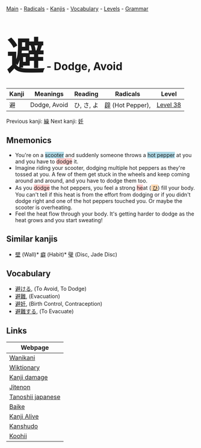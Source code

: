 <style> bigfont {font-size: 100px}</style>
[Main](../index.md) -
[Radicals](../radicals.md) -
[Kanjis](../kanjis.md) -
[Vocabulary](../vocabulary.md) -
[Levels](../levels.md) -
[Grammar](../grammar.md)
# <bigfont> 避</bigfont> - Dodge, Avoid 

| Kanji | Meanings | Reading | Radicals | Level |
| --- | --- | --- | --- | --- |
| 避 | Dodge, Avoid | ひ, さ, よ | [辟](../radicals/辟.md) (Hot Pepper),  | [Level 38](../levels/wk_level38.md) |

Previous kanji: [繰](繰.md) Next kanji: [妊](妊.md) 

## Mnemonics
 * You're on a <span style="background-color:#ADD8E6"> scooter</span> and suddenly someone throws a <span style="background-color:#ADD8E6"> hot pepper</span> at you and you have to <span style="background-color:#ffcccb"> dodge</span> it.
* Imagine riding your scooter, dodging multiple hot peppers as they're tossed at you. A few of them get stuck in the wheels and keep coming around and around, and you have to dodge them too.
* As you <span style="background-color:#ffcccb"> dodge</span> the hot peppers, you feel a strong <span style="background-color:#ffcccb"> he</span>at (<span style="background-color:#fed8b1"> [ひ](https://jisho.org/search/ひ)</span>) fill your body. You can't tell if this heat is from the effort from dodging or if you didn't dodge right and one of the hot peppers touched you. Or maybe the scooter is overheating.
* Feel the heat flow through your body. It's getting harder to dodge as the heat grows and you start sweating!


## Similar kanjis
 * [壁](壁.md) (Wall)* [癖](癖.md) (Habit)* [璧](璧.md) (Disc, Jade Disc)


## Vocabulary
 * [避ける](../vocabulary/避.md), (To Avoid, To Dodge)
* [避難](../vocabulary/避.md), (Evacuation)
* [避妊](../vocabulary/避.md), (Birth Control, Contraception)
* [避難する](../vocabulary/避.md), (To Evacuate)



## Links 

| Webpage |
| --- |
| [Wanikani          ](https://www.wanikani.com/kanji/避) |
| [Wiktionary        ](https://en.wiktionary.org/wiki/避) |
| [Kanji damage      ](http://www.kanjidamage.com/kanji/search?utf8=✓&q=避) |
| [Jitenon           ](https://jitenon.com/kanji/避) |
| [Tanoshii japanese ](https://www.tanoshiijapanese.com/dictionary/kanji.cfm?k=避) |
| [Baike             ](https://baike.baidu.com/item/避) |
| [Kanji Alive       ](https://app.kanjialive.com/避) |
| [Kanshudo          ](https://www.kanshudo.com/searchmn?q=避) |
| [Koohii            ](https://kanji.koohii.com/study/kanji/避) |
